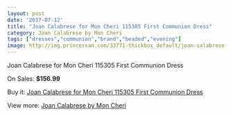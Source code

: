 ```yaml
---
layout: post
date: '2017-07-12'
title: "Joan Calabrese for Mon Cheri 115305 First Communion Dress"
category: Joan Calabrese by Mon Cheri
tags: ["dresses","communion","brand","beaded","evening"]
image: http://img.princessan.com/33771-thickbox_default/joan-calabrese-for-mon-cheri-115305-first-communion-dress.jpg
---
```

Joan Calabrese for Mon Cheri 115305 First Communion Dress

On Sales: **$156.99**
<a href="https://www.princessan.com/en/15735-joan-calabrese-for-mon-cheri-115305-first-communion-dress.html"><amp-img layout="responsive" width="600" height="600" src="//img.princessan.com/33771-thickbox_default/joan-calabrese-for-mon-cheri-115305-first-communion-dress.jpg" alt="Joan Calabrese for Mon Cheri 115305 First Communion Dress 0" /></a>

Buy it: [Joan Calabrese for Mon Cheri 115305 First Communion Dress](https://www.princessan.com/en/15735-joan-calabrese-for-mon-cheri-115305-first-communion-dress.html "Joan Calabrese for Mon Cheri 115305 First Communion Dress")

View more: [Joan Calabrese by Mon Cheri](https://www.princessan.com/en/118- "Joan Calabrese by Mon Cheri")
